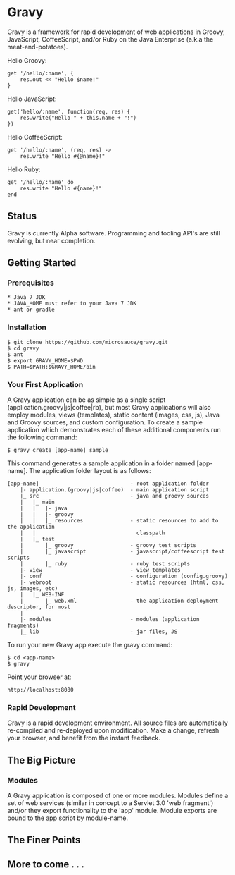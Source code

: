 
Gravy
===

Gravy is a framework for rapid development of web applications in Groovy, JavaScript, CoffeeScript, and/or Ruby 
on the Java Enterprise (a.k.a the meat-and-potatoes).  

Hello Groovy:

	get '/hello/:name', { 
		res.out << "Hello $name!"
	}

Hello JavaScript:

	get('hello/:name', function(req, res) {
		res.write("Hello " + this.name + "!")
	})

Hello CoffeeScript:

	get '/hello/:name', (req, res) ->
		res.write "Hello #{@name}!"
		
Hello Ruby:

	get '/hello/:name' do
		res.write "Hello #{name}!"
	end	
		
## Status

Gravy is currently Alpha software.  Programming and tooling API's are still evolving, but near completion. 

## Getting Started

### Prerequisites

	* Java 7 JDK
	* JAVA_HOME must refer to your Java 7 JDK
	* ant or gradle

### Installation

	$ git clone https://github.com/microsauce/gravy.git
	$ cd gravy
	$ ant
	$ export GRAVY_HOME=$PWD
	$ PATH=$PATH:$GRAVY_HOME/bin

### Your First Application

A Gravy application can be as simple as a single script (application.groovy|js|coffee|rb), but most Gravy 
applications will also employ modules, views (templates), static content (images, css, js), Java and 
Groovy sources, and custom configuration. To create a sample application which demonstrates each of 
these additional components run the following command:

	$ gravy create [app-name] sample

This command generates a sample application in a folder named [app-name].  The application folder layout 
is as follows:

	[app-name]                             - root application folder
	    |- application.(groovy|js|coffee)  - main application script
	    |_ src                             - java and groovy sources   
	    |   |_ main
	    |   |   |- java
	    |   |   |- groovy
	    |   |   |_ resources               - static resources to add to the application 
	    |   |                                classpath
	    |   |_ test 
	    |       |_ groovy                  - groovy test scripts
	    |       |_ javascript              - javascript/coffeescript test scripts
	    |       |_ ruby                    - ruby test scripts
	    |- view                            - view templates
	    |- conf                            - configuration (config.groovy)
	    |- webroot                         - static resources (html, css, js, images, etc)
	    |   |_ WEB-INF         
	    |       |_ web.xml                 - the application deployment descriptor, for most
	    |
	    |- modules                         - modules (application fragments)
	    |_ lib                             - jar files, JS

To run your new Gravy app execute the gravy command:

	$ cd <app-name>
	$ gravy

Point your browser at:

	http://localhost:8080

### Rapid Development

Gravy is a rapid development environment.  All source files are automatically re-compiled and re-deployed upon 
modification.  Make a change, refresh your browser, and benefit from the instant feedback.

## The Big Picture

### Modules

A Gravy application is composed of one or more modules.  Modules define a set of web services (similar in concept 
to a Servlet 3.0 'web fragment') and/or they export functionality to the 'app' module.  Module exports are bound to 
the app script by module-name.

## The Finer Points



## More to come . . .